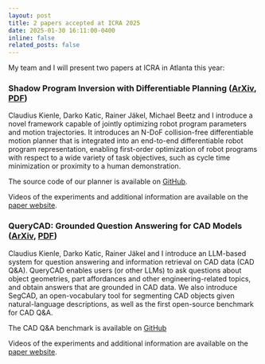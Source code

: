 ```yaml
---
layout: post
title: 2 papers accepted at ICRA 2025
date: 2025-01-30 16:11:00-0400
inline: false
related_posts: false
---
```


My team and I will present two papers at ICRA in Atlanta this year:

### Shadow Program Inversion with Differentiable Planning ([ArXiv](https://arxiv.org/abs/2409.08678), [PDF](/assets/pdf/spi_dp.pdf))

Claudius Kienle, Darko Katic, Rainer Jäkel, Michael Beetz and I introduce a novel framework capable of jointly optimizing robot program parameters and motion trajectories. It introduces an N-DoF collision-free differentiable motion planner that is integrated into an end-to-end differentiable robot program representation, enabling first-order optimization of robot programs with respect to a wide variety of task objectives, such as cycle time minimization or proximity to a human demonstration.

The source code of our planner is available on [GitHub](https://github.com/benjaminalt/dgpmp2-nd).
 
Videos of the experiments and additional information are available on the [paper website](https://claudius-kienle.github.io/spi-dp-paper).

### QueryCAD: Grounded Question Answering for CAD Models ([ArXiv](https://arxiv.org/abs/2409.08704), [PDF](/assets/pdf/querycad.pdf))

Claudius Kienle, Darko Katic, Rainer Jäkel and I introduce an LLM-based system for question answering and information retrieval on CAD data (CAD Q&A). QueryCAD enables users (or other LLMs) to ask questions about object geometries, part affordances and other engineering-related topics, and obtain answers that are grounded in CAD data. We also introduce SegCAD, an open-vocabulary tool for segmenting CAD objects given natural-language descriptions, as well as the first open-source benchmark for CAD Q&A.

The CAD Q&A benchmark is available on [GitHub](https://github.com/claudius-kienle/querycad/tree/main/benchmark)

Videos of the experiments and additional information are available on the [paper website](https://claudius-kienle.github.io/querycad).
